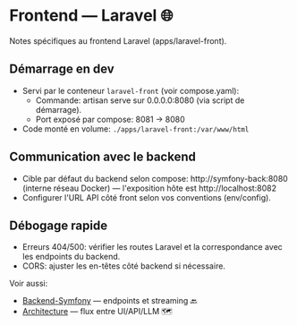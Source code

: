 # Frontend — Laravel 🌐

Notes spécifiques au frontend Laravel (apps/laravel-front).

## Démarrage en dev
- Servi par le conteneur `laravel-front` (voir compose.yaml):
  - Commande: artisan serve sur 0.0.0.0:8080 (via script de démarrage).
  - Port exposé par compose: 8081 -> 8080
- Code monté en volume: `./apps/laravel-front:/var/www/html`

## Communication avec le backend
- Cible par défaut du backend selon compose: http://symfony-back:8080 (interne réseau Docker) — l'exposition hôte est http://localhost:8082
- Configurer l'URL API côté front selon vos conventions (env/config).

## Débogage rapide
- Erreurs 404/500: vérifier les routes Laravel et la correspondance avec les endpoints du backend.
- CORS: ajuster les en-têtes côté backend si nécessaire.

Voir aussi:
- [Backend-Symfony](Backend-Symfony) — endpoints et streaming 🔙
- [Architecture](Architecture) — flux entre UI/API/LLM 🗺️